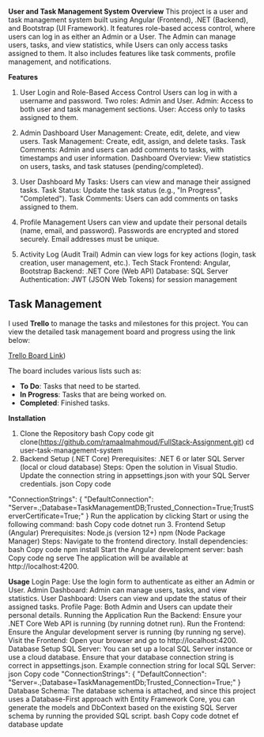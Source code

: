 **User and Task Management System**
**Overview**
This project is a user and task management system built using Angular (Frontend), .NET (Backend), and Bootstrap (UI Framework). It features role-based access control, where users can log in as either an Admin or a User. The Admin can manage users, tasks, and view statistics, while Users can only access tasks assigned to them. It also includes features like task comments, profile management, and notifications.

**Features**
1. User Login and Role-Based Access Control
Users can log in with a username and password.
Two roles: Admin and User.
Admin: Access to both user and task management sections.
User: Access only to tasks assigned to them.
2. Admin Dashboard
User Management: Create, edit, delete, and view users.
Task Management: Create, edit, assign, and delete tasks.
Task Comments: Admin and users can add comments to tasks, with timestamps and user information.
Dashboard Overview: View statistics on users, tasks, and task statuses (pending/completed).
3. User Dashboard
My Tasks: Users can view and manage their assigned tasks.
Task Status: Update the task status (e.g., "In Progress", "Completed").
Task Comments: Users can add comments on tasks assigned to them.
4. Profile Management
Users can view and update their personal details (name, email, and password).
Passwords are encrypted and stored securely.
Email addresses must be unique.

5. Activity Log (Audit Trail)
Admin can view logs for key actions (login, task creation, user management, etc.).
Tech Stack
Frontend: Angular, Bootstrap
Backend: .NET Core (Web API)
Database: SQL Server
Authentication: JWT (JSON Web Tokens) for session management

## Task Management

I used **Trello** to manage the tasks and milestones for this project. You can view the detailed task management board and progress using the link below:

[Trello Board Link](https://trello.com/invite/b/67248912eacaa888a2d01746/ATTI61f104f5bee6b84bf20d849eb10f3499264781BB/full-stack-web-assignment))

The board includes various lists such as:
- **To Do**: Tasks that need to be started.
- **In Progress**: Tasks that are being worked on.
- **Completed**: Finished tasks.

**Installation**
1. Clone the Repository
bash
Copy code
git clone(https://github.com/ramaalmahmoud/FullStack-Assignment.git)
cd user-task-management-system
2. Backend Setup (.NET Core)
Prerequisites:
.NET 6 or later
SQL Server (local or cloud database)
Steps:
Open the solution in Visual Studio.
Update the connection string in appsettings.json with your SQL Server credentials.
json
Copy code

 "ConnectionStrings": {
   "DefaultConnection": "Server=.;Database=TaskManagementDB;Trusted_Connection=True;TrustServerCertificate=True;"
 }
Run the application by clicking Start or using the following command:
bash
Copy code
dotnet run
3. Frontend Setup (Angular)
Prerequisites:
Node.js (version 12+)
npm (Node Package Manager)
Steps:
Navigate to the frontend directory.
Install dependencies:
bash
Copy code
npm install
Start the Angular development server:
bash
Copy code
ng serve
The application will be available at http://localhost:4200.

**Usage**
Login Page: Use the login form to authenticate as either an Admin or User.
Admin Dashboard: Admin can manage users, tasks, and view statistics.
User Dashboard: Users can view and update the status of their assigned tasks.
Profile Page: Both Admin and Users can update their personal details.
Running the Application
Run the Backend: Ensure your .NET Core Web API is running (by running dotnet run).
Run the Frontend: Ensure the Angular development server is running (by running ng serve).
Visit the Frontend: Open your browser and go to http://localhost:4200.
Database Setup
SQL Server: You can set up a local SQL Server instance or use a cloud database. Ensure that your database connection string is correct in appsettings.json.
Example connection string for local SQL Server:
json
Copy code
"ConnectionStrings": {
  "DefaultConnection": "Server=.;Database=TaskManagementDb;Trusted_Connection=True;"
}
Database Schema: The database schema is attached, and since this project uses a Database-First approach with Entity Framework Core, you can generate the models and DbContext based on the existing SQL Server schema by running the provided SQL script.
bash
Copy code
dotnet ef database update


